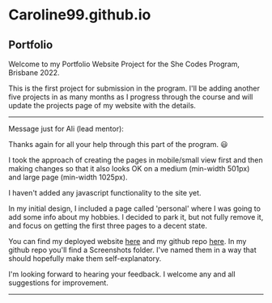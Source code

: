 # Caroline99.github.io
 ## Portfolio

 Welcome to my Portfolio Website Project for the She Codes Program, Brisbane 2022.

 This is the first project for submission in the program. I'll be adding another five projects in as many months as I progress through the course and will update the projects page of my website with the details.

---
 Message just for Ali (lead mentor):

 Thanks again for all your help through this part of the program. :smiley:

 I took the approach of creating the pages in mobile/small view first and then making changes so that it also looks OK on a medium (min-width 501px) and large page (min-width 1025px). 

 I haven't added any javascript functionality to the site yet.

 In my initial design, I included a page called 'personal' where I was going to add some info about my hobbies. I decided to park it, but not fully remove it, and focus on getting the first three pages to a decent state.

 You can find my deployed website [here](https://caroline99.github.io) and my github repo [here](https://github.com/Caroline99/Caroline99.github.io). In my github repo you'll find a Screenshots folder. I've named them in a way that should hopefully make them self-explanatory. 

I'm looking forward to hearing your feedback. I welcome any and all suggestions for improvement.

---



